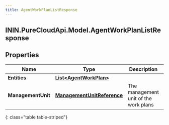```yaml
---
title: AgentWorkPlanListResponse
---
```

## ININ.PureCloudApi.Model.AgentWorkPlanListResponse

## Properties

|Name | Type | Description | Notes|
|------------ | ------------- | ------------- | -------------|
| **Entities** | [**List&lt;AgentWorkPlan&gt;**](AgentWorkPlan.html) |  | [optional] |
| **ManagementUnit** | [**ManagementUnitReference**](ManagementUnitReference.html) | The management unit of the work plans | |
{: class="table table-striped"}


